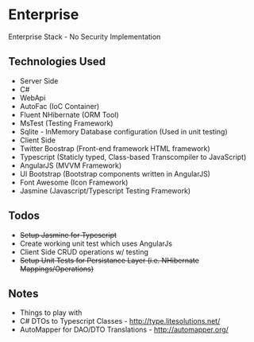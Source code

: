 # Enterprise
Enterprise Stack - No Security Implementation

## Technologies Used
* Server Side 
 * C#
 * WebApi
 * AutoFac (IoC Container)
 * Fluent NHibernate (ORM Tool)
 * MsTest (Testing Framework)
  * Sqlite - InMemory Database configuration (Used in unit testing)
* Client Side
 * Twitter Boostrap (Front-end framework HTML framework)
 * Typescript (Staticly typed, Class-based Transcompiler to JavaScript)
 * AngularJS (MVVM Framework)
 * UI Bootstrap (Bootstrap components written in AngularJS)
 * Font Awesome (Icon Framework)
 * Jasmine (Javascript/Typescript Testing Framework)
 
## Todos
* ~~Setup Jasmine for Typescript~~
* Create working unit test which uses AngularJs
* Client Side CRUD operations w/ testing 
* ~~Setup Unit Tests for Persistance Layer (i.e. NHibernate Mappings/Operations)~~
 

## Notes
* Things to play with
 * C# DTOs to Typescript Classes - http://type.litesolutions.net/
 * AutoMapper for DAO/DTO Translations - http://automapper.org/